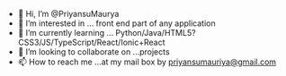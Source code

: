 - 👋 Hi, I’m @PriyansuMaurya
- 👀 I’m interested in ...  front end part of any application
- 🌱 I’m currently learning ... Python/Java/HTML5?CSS3/JS/TypeScript/React/Ionic+React
- 💞️ I’m looking to collaborate on ...projects
- 📫 How to reach me ...at my mail box by priyansumauriya@gmail.com

<!---
PriyansuMaurya/PriyansuMaurya is a ✨ special ✨ repository because its `README.md` (this file) appears on your GitHub profile.
You can click the Preview link to take a look at your changes.
--->
